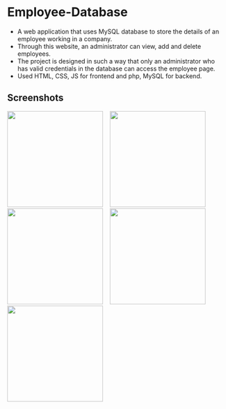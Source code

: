 # Employee-Database

- A web application that uses MySQL database to store the details of an employee working in a company.
- Through this website, an administrator can view, add and delete employees.
- The project is designed in such a way that only an administrator who has valid credentials in the database can access the employee page.
- Used HTML, CSS, JS for frontend and php, MySQL for backend.

## Screenshots
<p float="left">
  <img src="ss/aapics1.jpg" width="220">&nbsp;&nbsp;&nbsp;
  <img src = "ss/aapics2.jpg"  width = "220" >&nbsp;&nbsp;&nbsp;
  <img src = "ss/aapics3.jpg"  width = "220" >&nbsp;&nbsp;&nbsp;
  <img src = "ss/aapics4.jpg"  width = "220" >&nbsp;&nbsp;&nbsp;
  <img src = "ss/aapics5.jpg"  width = "220" >&nbsp;&nbsp;&nbsp;
</p>
